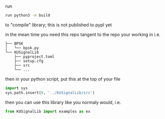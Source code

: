 run 
   ```bash
   run python3 -m build
   ```
 to "compile" library; this is not published to pypl yet

in the mean time you need this repo tangent to the repo your working in i.e.

```
├── BPSK
│   └── bpsk.py
└── KUSignalLib
    ├── pyproject.toml
    ├── setup.cfg
    ├── src
    └── ...
```

then in your python script, put this at the top of your file

   ```python
   import sys
   sys.path.insert(0, '../KUSignalLib/src')
   ```

then you can use this library like you normaly would, i.e. 

```python
from KUSignalLib import examples as ex
```

